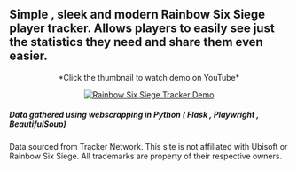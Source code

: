 ## Simple , sleek and modern Rainbow Six Siege player tracker. Allows players to easily see just the statistics they need and share them even easier.

<div align="center">
*Click the thumbnail to watch demo on YouTube*  
  
[![Rainbow Six Siege Tracker Demo](https://github.com/user-attachments/assets/891453bf-53dd-497f-971f-372a1b701541)](https://youtu.be/oFQ6PCO8s7I)  


</div>




##### Data gathered using webscrapping in Python ( Flask , Playwright , BeautifulSoup)
Data sourced from Tracker Network. This site is not affiliated with Ubisoft or Rainbow Six Siege. All trademarks are property of their respective owners.

